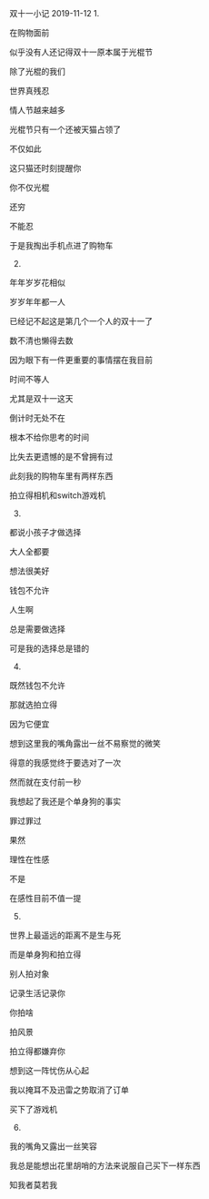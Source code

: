双十一小记
2019-11-12
1.

在购物面前

似乎没有人还记得双十一原本属于光棍节

除了光棍的我们

世界真残忍

情人节越来越多

光棍节只有一个还被天猫占领了

不仅如此

这只猫还时刻提醒你

你不仅光棍

还穷

不能忍

于是我掏出手机点进了购物车



2.

年年岁岁花相似

岁岁年年都一人

已经记不起这是第几个一个人的双十一了

数不清也懒得去数

因为眼下有一件更重要的事情摆在我目前

时间不等人

尤其是双十一这天

倒计时无处不在

根本不给你思考的时间

比失去更遗憾的是不曾拥有过

此刻我的购物车里有两样东西

拍立得相机和switch游戏机



3.

都说小孩子才做选择

大人全都要

想法很美好

钱包不允许

人生啊

总是需要做选择

可是我的选择总是错的



4.

既然钱包不允许

那就选拍立得

因为它便宜

想到这里我的嘴角露出一丝不易察觉的微笑

得意的我感觉终于要选对了一次

然而就在支付前一秒

我想起了我还是个单身狗的事实

罪过罪过

果然

理性在性感

不是

在感性目前不值一提



5.

世界上最遥远的距离不是生与死

而是单身狗和拍立得

别人拍对象

记录生活记录你

你拍啥

拍风景

拍立得都嫌弃你

想到这一阵忧伤从心起

我以掩耳不及迅雷之势取消了订单

买下了游戏机



6.

我的嘴角又露出一丝笑容

我总是能想出花里胡哨的方法来说服自己买下一样东西

知我者莫若我
